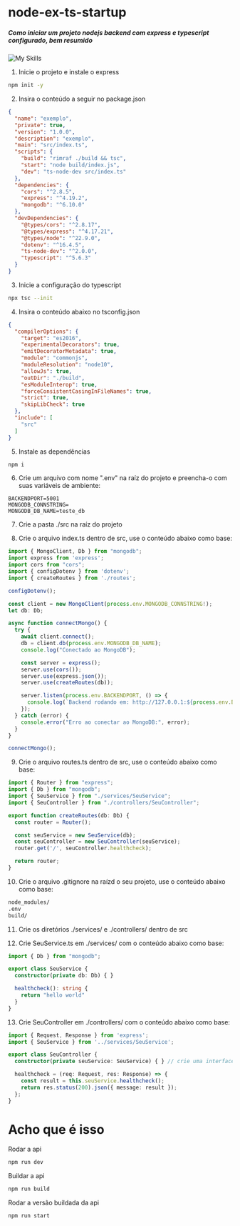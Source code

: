 ﻿# node-ex-ts-startup
##### Como iniciar um projeto nodejs backend com express e typescript configurado, bem resumido
![My Skills](https://skillicons.dev/icons?i=ts,nodejs,express,mongodb)

1. Inicie o projeto e instale o express
```bash
npm init -y
```

2. Insira o conteúdo a seguir no package.json
```json
{
  "name": "exemplo",
  "private": true,
  "version": "1.0.0",
  "description": "exemplo",
  "main": "src/index.ts",
  "scripts": {
    "build": "rimraf ./build && tsc",
    "start": "node build/index.js",
    "dev": "ts-node-dev src/index.ts"
  },
  "dependencies": {
    "cors": "^2.8.5",
    "express": "^4.19.2",
    "mongodb": "^6.10.0"
  },
  "devDependencies": {
    "@types/cors": "^2.8.17",
    "@types/express": "^4.17.21",
    "@types/node": "^22.9.0",
    "dotenv": "^16.4.5",
    "ts-node-dev": "^2.0.0",
    "typescript": "^5.6.3"
  }
}
```

3. Inicie a configuração do typescript
```bash
npx tsc --init
```

4. Insira o conteúdo abaixo no tsconfig.json
```json
{
  "compilerOptions": {
    "target": "es2016",
    "experimentalDecorators": true,
    "emitDecoratorMetadata": true,
    "module": "commonjs",
    "moduleResolution": "node10",
    "allowJs": true,
    "outDir": "./build",
    "esModuleInterop": true,
    "forceConsistentCasingInFileNames": true,
    "strict": true,
    "skipLibCheck": true
  },
  "include": [
    "src"
  ]
}
```

5. Instale as dependências
```bash
npm i
```

6. Crie um arquivo com nome ".env" na raíz do projeto e preencha-o com suas variáveis de ambiente:
```env
BACKENDPORT=5001
MONGODB_CONNSTRING=
MONGODB_DB_NAME=teste_db
```

7. Crie a pasta ./src na raíz do projeto

8. Crie o arquivo index.ts dentro de src, use o conteúdo abaixo como base:
```ts
import { MongoClient, Db } from "mongodb";
import express from 'express';
import cors from "cors";
import { configDotenv } from 'dotenv';
import { createRoutes } from './routes';

configDotenv();

const client = new MongoClient(process.env.MONGODB_CONNSTRING!);
let db: Db;

async function connectMongo() {
  try {
    await client.connect();
    db = client.db(process.env.MONGODB_DB_NAME);
    console.log("Conectado ao MongoDB");

    const server = express();
    server.use(cors());
    server.use(express.json());
    server.use(createRoutes(db));

    server.listen(process.env.BACKENDPORT, () => {
      console.log(`Backend rodando em: http://127.0.0.1:${process.env.BACKENDPORT}/`);
    });
  } catch (error) {
    console.error("Erro ao conectar ao MongoDB:", error);
  }
}

connectMongo();
```

9. Crie o arquivo routes.ts dentro de src, use o conteúdo abaixo como base:
```ts
import { Router } from "express";
import { Db } from "mongodb";
import { SeuService } from "./services/SeuService";
import { SeuController } from "./controllers/SeuController";

export function createRoutes(db: Db) {
  const router = Router();

  const seuService = new SeuService(db);
  const seuController = new SeuController(seuService);
  router.get('/', seuController.healthcheck);

  return router;
}
```

10. Crie o arquivo .gitignore na raízd o seu projeto, use o conteúdo abaixo como base:
```txt
node_modules/
.env
build/
```

11. Crie os diretórios ./services/ e ./controllers/ dentro de src

12. Crie SeuService.ts em ./services/ com o conteúdo abaixo como base:
```ts
import { Db } from "mongodb";

export class SeuService {
  constructor(private db: Db) { }

  healthcheck(): string {
    return "hello world"
  }
}
```

13. Crie SeuController em ./controllers/ com o conteúdo abaixo como base:
```ts
import { Request, Response } from 'express';
import { SeuService } from '../services/SeuService';

export class SeuController {
  constructor(private seuService: SeuService) { } // crie uma interface ISeuService

  healthcheck = (req: Request, res: Response) => {
    const result = this.seuService.healthcheck();
    return res.status(200).json({ message: result });
  };
}
```

# Acho que é isso

Rodar a api
```bash
npm run dev
```

Buildar a api
```bash
npm run build
```

Rodar a versão buildada da api
```bash
npm run start
```
